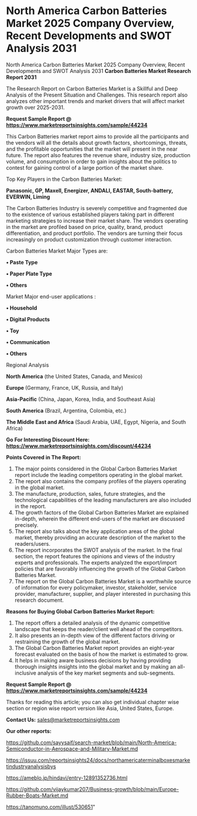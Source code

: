 # North America Carbon Batteries Market 2025 Company Overview, Recent Developments and SWOT Analysis 2031
North America Carbon Batteries Market 2025 Company Overview, Recent Developments and SWOT Analysis 2031
<strong>Carbon Batteries Market Research Report 2031</strong>

The Research Report on Carbon Batteries Market is a Skillful and Deep Analysis of the Present Situation and Challenges. This research report also analyzes other important trends and market drivers that will affect market growth over 2025-2031.

<strong>Request Sample Report @ <a href=https://www.marketreportsinsights.com/sample/44234>https://www.marketreportsinsights.com/sample/44234</a></strong>

This Carbon Batteries market report aims to provide all the participants and the vendors will all the details about growth factors, shortcomings, threats, and the profitable opportunities that the market will present in the near future. The report also features the revenue share, industry size, production volume, and consumption in order to gain insights about the politics to contest for gaining control of a large portion of the market share.

Top Key Players in the Carbon Batteries Market:

<strong>Panasonic, GP, Maxell, Energizer, ANDALI, EASTAR, South-battery, EVERWIN, Liming</strong>

The Carbon Batteries Industry is severely competitive and fragmented due to the existence of various established players taking part in different marketing strategies to increase their market share. The vendors operating in the market are profiled based on price, quality, brand, product differentiation, and product portfolio. The vendors are turning their focus increasingly on product customization through customer interaction.

Carbon Batteries Market Major Types are:

<strong>•  Paste Type

•  Paper Plate Type

•  Others</strong>

Market Major end-user applications :

<strong>•  Household

•  Digital Products

•  Toy

•  Communication

•  Others</strong>

Regional Analysis

</u><strong><b>North America</b></strong> (the United States, Canada, and Mexico)

<strong><b>Europe </b></strong>(Germany, France, UK, Russia, and Italy)

<strong><b>Asia-Pacific</b></strong> (China, Japan, Korea, India, and Southeast Asia)

<strong><b>South America</b></strong> (Brazil, Argentina, Colombia, etc.)

<strong><b>The Middle East and Africa</b></strong> (Saudi Arabia, UAE, Egypt, Nigeria, and South Africa)

<strong>Go For Interesting Discount Here: <a href=https://www.marketreportsinsights.com/discount/44234>https://www.marketreportsinsights.com/discount/44234</a></strong>

<strong>Points Covered in The Report:</strong>
<ol>
  <li>The major points considered in the Global Carbon Batteries Market report include the leading competitors operating in the global market.</li>
  <li>The report also contains the company profiles of the players operating in the global market.</li>
  <li>The manufacture, production, sales, future strategies, and the technological capabilities of the leading manufacturers are also included in the report.</li>
  <li>The growth factors of the Global Carbon Batteries Market are explained in-depth, wherein the different end-users of the market are discussed precisely.</li>
  <li>The report also talks about the key application areas of the global market, thereby providing an accurate description of the market to the readers/users.</li>
  <li>The report incorporates the SWOT analysis of the market. In the final section, the report features the opinions and views of the industry experts and professionals. The experts analyzed the export/import policies that are favorably influencing the growth of the Global Carbon Batteries Market.</li>
  <li>The report on the Global Carbon Batteries Market is a worthwhile source of information for every policymaker, investor, stakeholder, service provider, manufacturer, supplier, and player interested in purchasing this research document.</li>
</ol>
<strong>Reasons for Buying Global Carbon Batteries Market Report:</strong>

<ol>
  <li>The report offers a detailed analysis of the dynamic competitive landscape that keeps the reader/client well ahead of the competitors.</li>
  <li>It also presents an in-depth view of the different factors driving or restraining the growth of the global market.</li>
  <li>The Global Carbon Batteries Market report provides an eight-year forecast evaluated on the basis of how the market is estimated to grow.</li>
  <li>It helps in making aware business decisions by having providing thorough insights insights into the global market and by making an all-inclusive analysis of the key market segments and sub-segments.</li>
</ol>
<strong>Request Sample Report @ <a href=https://www.marketreportsinsights.com/sample/44234>https://www.marketreportsinsights.com/sample/44234</a></strong>


Thanks for reading this article; you can also get individual chapter wise section or region wise report version like Asia, United States, Europe.

<strong>Contact Us:</strong>
sales@marketreportsinsights.com

<strong>Our other reports:</strong>

<a href=https://github.com/sayysaif/search-market/blob/main/North-America-Semiconductor-in-Aerospace-and-Military-Market.md>https://github.com/sayysaif/search-market/blob/main/North-America-Semiconductor-in-Aerospace-and-Military-Market.md</a>

<a href=https://issuu.com/reportsinsights24/docs/northamericaterminalboxesmarketindustryanalysisbys>https://issuu.com/reportsinsights24/docs/northamericaterminalboxesmarketindustryanalysisbys</a>

<a href=https://ameblo.jp/hindavi/entry-12891352736.html>https://ameblo.jp/hindavi/entry-12891352736.html</a>

<a href=https://github.com/vijaykumar207/Business-growth/blob/main/Europe-Rubber-Boats-Market.md>https://github.com/vijaykumar207/Business-growth/blob/main/Europe-Rubber-Boats-Market.md</a>

<a href=https://tanomuno.com/illust/530651>https://tanomuno.com/illust/530651</a>"
